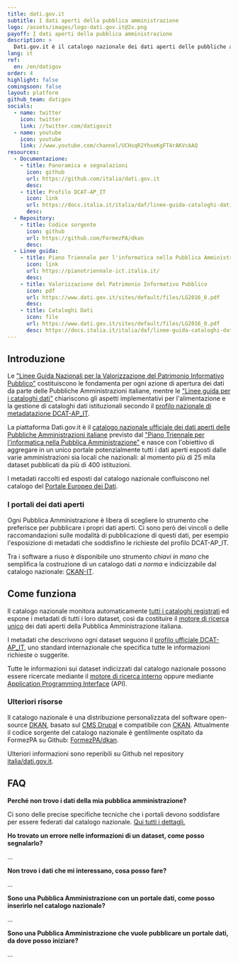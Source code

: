 ```yaml
---
title: dati.gov.it
subtitle: I dati aperti della pubblica amministrazione
logo: /assets/images/logo-dati.gov.it@2x.png
payoff: I dati aperti della pubblica amministrazione
description: >
  Dati.gov.it è il catalogo nazionale dei dati aperti delle pubbliche amministrazioni italiane. Nasce con l'obiettivo di aggregare in un unico portale la maggior parte dei dati aperti esposti dalle varie amministrazioni sia locali che nazionali.
lang: it
ref:
  en: /en/datigov
order: 4
highlight: false
comingsoon: false
layout: platform
github_team: datigov
socials:
  - name: twitter
    icon: twitter
    link: //twitter.com/datigovit
  - name: youtube
    icon: youtube
    link: //www.youtube.com/channel/UCHsqR2YhxeKgFT4rAKVcAAQ
resources:
  - Documentazione:
    - title: Panoramica e segnalazioni
      icon: github
      url: https://github.com/italia/dati.gov.it
      desc: 
    - title: Profilo DCAT-AP_IT
      icon: link
      url: https://docs.italia.it/italia/daf/linee-guida-cataloghi-dati-dcat-ap-it/it/stabile/dcat-ap_it.html
      desc: 
  - Repository:
    - title: Codice sorgente
      icon: github
      url: https://github.com/FormezPA/dkan
      desc: 
  - Linee guida:
    - title: Piano Triennale per l'informatica nella Pubblica Amministrazione 2019-2021
      icon: link
      url: https://pianotriennale-ict.italia.it/
      desc: 
    - title: Valorizzazione del Patrimonio Informativo Pubblico
      icon: pdf
      url: https://www.dati.gov.it/sites/default/files/LG2016_0.pdf
      desc: 
    - title: Cataloghi Dati
      icon: file
      url: https://www.dati.gov.it/sites/default/files/LG2016_0.pdf
      desc: https://docs.italia.it/italia/daf/linee-guida-cataloghi-dati-dcat-ap-it/it/stabile/
---
```


## Introduzione

Le ["Linee Guida Nazionali per la Valorizzazione del Patrimonio Informativo Pubblico"](https://www.dati.gov.it/sites/default/files/LG2016_0.pdf) costituiscono le fondamenta per ogni azione di apertura dei dati da parte delle Pubbliche Amministrazioni italiane, mentre le ["Linee guida per i cataloghi dati"](https://docs.italia.it/italia/daf/linee-guida-cataloghi-dati-dcat-ap-it/it/stabile/) chiariscono gli aspetti implementativi per l'alimentazione e la gestione di cataloghi dati istituzionali secondo il [profilo nazionale di metadatazione DCAT-AP_IT](https://www.dati.gov.it/content/dcat-ap-it-v10-profilo-italiano-dcat-ap-0).

La piattaforma Dati.gov.it è il [catalogo nazionale ufficiale dei dati aperti delle Pubbliche Amministrazioni italiane](https://www.dati.gov.it/) previsto dal ["Piano Triennale per l'informatica nella Pubblica Amministrazione"](https://docs.italia.it/italia/piano-triennale-ict/pianotriennale-ict-doc/it/2019-2021/05_dati-della-pubblica-amministrazione.html#basi-di-dati-di-interesse-nazionale) e nasce con l'obiettivo di aggregare in un unico portale potenzialmente tutti i dati aperti esposti dalle varie amministrazioni sia locali che nazionali: al momento più di 25 mila dataset pubblicati da più di 400 istituzioni.

I metadati raccolti ed esposti dal catalogo nazionale confluiscono nel catalogo del [Portale Europeo dei Dati](https://www.europeandataportal.eu/it/homepage).

### I portali dei dati aperti

Ogni Pubblica Amministrazione è libera di scegliere lo strumento che preferisce per pubblicare i propri dati aperti. Ci sono però dei vincoli o delle raccomandazioni sulle modalità di pubblicazione di questi dati, per esempio l'esposizione di metadati che soddisfino le richieste del profilo DCAT-AP_IT.

Tra i software a riuso è disponibile uno strumento *chiavi in mano* che semplifica la costruzione di un catalogo dati *a norma* e indicizzabile dal catalogo nazionale: [CKAN-IT](https://developers.italia.it/it/software/pcm-italia-ckan-it).

## Come funziona

Il catalogo nazionale monitora automaticamente [tutti i cataloghi registrati](https://www.dati.gov.it/elenco-harvest-sources) ed espone i metadati di tutti i loro dataset, così da costituire il [motore di ricerca unico](https://www.dati.gov.it/search/type/dataset) dei dati aperti della Pubblica Amministrazione italiana.

I metadati che descrivono ogni dataset seguono il [profilo ufficiale DCAT-AP_IT](https://docs.italia.it/italia/daf/linee-guida-cataloghi-dati-dcat-ap-it/it/stabile/profilo-overview.html), uno standard internazionale che specifica tutte le informazioni richieste o suggerite.

Tutte le informazioni sui dataset indicizzati dal catalogo nazionale possono essere ricercate mediante il [motore di ricerca interno](https://www.dati.gov.it/search/type/dataset) oppure mediante [Application Programming Interface](https://www.dati.gov.it/content/sviluppatori) (API).

### Ulteriori risorse

Il catalogo nazionale è una distribuzione personalizzata del software open-source [DKAN](https://getdkan.org/), basato sul [CMS Drupal](https://www.drupal.org/) e compatibile con [CKAN](https://ckan.org/). Attualmente il codice sorgente del catalogo nazionale è gentilmente ospitato da FormezPA su Github: [FormezPA/dkan](https://github.com/FormezPA/dkan).

Ulteriori informazioni sono reperibili su Github nel repository [italia/dati.gov.it](https://github.com/italia/dati.gov.it).

## FAQ

**Perché non trovo i dati della mia pubblica amministrazione?**

Ci sono delle precise specifiche tecniche che i portali devono soddisfare per essere federati dal catalogo nazionale. [Qui tutti i dettagli.](https://www.dati.gov.it/content/come-federare-proprio-catalogo-datigovit)

**Ho trovato un errore nelle informazioni di un dataset, come posso segnalarlo?**

...

**Non trovo i dati che mi interessano, cosa posso fare?**

...

**Sono una Pubblica Amministrazione con un portale dati, come posso inserirlo nel catalogo nazionale?**

...

**Sono una Pubblica Amministrazione che vuole pubblicare un portale dati, da dove posso iniziare?**

...
